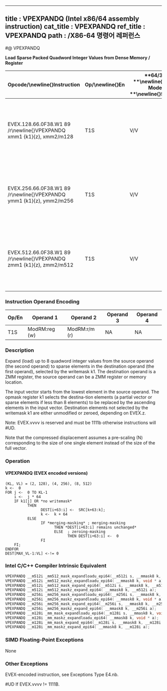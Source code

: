----------------------------
title : VPEXPANDQ (Intel x86/64 assembly instruction)
cat_title : VPEXPANDQ
ref_title : VPEXPANDQ
path : /X86-64 명령어 레퍼런스
----------------------------
#@ VPEXPANDQ

**Load Sparse Packed Quadword Integer Values from Dense Memory / Register**

|**Opcode/**\newline{}**Instruction**|**Op/**\newline{}**En**|**64/32 **\newline{}**bit Mode **\newline{}**Support**|**CPUID **\newline{}**Feature **\newline{}**Flag**|**Description**|
|------------------------------------|-----------------------|------------------------------------------------------|--------------------------------------------------|---------------|
|EVEX.128.66.0F38.W1 89 /r\newline{}VPEXPANDQ xmm1 {k1}{z}, xmm2/m128|T1S|V/V|AVX512VLAVX512F|Expand packed quad-word integer values from xmm2/m128 to xmm1 using writemask k1.|
|EVEX.256.66.0F38.W1 89 /r\newline{}VPEXPANDQ ymm1 {k1}{z}, ymm2/m256|T1S|V/V|AVX512VLAVX512F|Expand packed quad-word integer values from ymm2/m256 to ymm1 using writemask k1.|
|EVEX.512.66.0F38.W1 89 /r\newline{}VPEXPANDQ zmm1 {k1}{z}, zmm2/m512|T1S|V/V|AVX512F|Expand packed quad-word integer values from zmm2/m512 to zmm1 using writemask k1.|
### Instruction Operand Encoding


|Op/En|Operand 1|Operand 2|Operand 3|Operand 4|
|-----|---------|---------|---------|---------|
|T1S|ModRM:reg (w)|ModRM:r/m (r)|NA|NA|
### Description 


Expand (load) up to 8 quadword integer values from the source operand (the second operand) to sparse elements in the destination operand (the first operand), selected by the writemask k1. The destination operand is a ZMM register, the source operand can be a ZMM register or memory location.

The input vector starts from the lowest element in the source operand. The opmask register k1 selects the destina-tion elements (a partial vector or sparse elements if less than 8 elements) to be replaced by the ascending elements in the input vector. Destination elements not selected by the writemask k1 are either unmodified or zeroed, depending on EVEX.z.

Note: EVEX.vvvv is reserved and must be 1111b otherwise instructions will #UD.

Note that the compressed displacement assumes a pre-scaling (N) corresponding to the size of one single element instead of the size of the full vector.


### Operation
#### VPEXPANDQ (EVEX encoded versions) 
```info-verb
(KL, VL) = (2, 128), (4, 256), (8, 512)
k  <-  0
FOR j <-   0 TO KL-1
    i <-   j * 64
    IF k1[j] OR *no writemask*
          THEN 
                DEST[i+63:i]  <-  SRC[k+63:k];
                k  <-  k + 64
          ELSE 
                IF *merging-masking* ; merging-masking
                      THEN *DEST[i+63:i] remains unchanged*
                      ELSE  ; zeroing-masking
                            THEN DEST[i+63:i] <-   0
                FI
    FI;
ENDFOR
DEST[MAX_VL-1:VL]  <- != 0
```

### Intel C/C++ Compiler Intrinsic Equivalent

```cpp
VPEXPANDQ __m512i _mm512_mask_expandloadu_epi64(__m512i s, __mmask8 k, void * a);
VPEXPANDQ __m512i _mm512_maskz_expandloadu_epi64( __mmask8 k, void * a);
VPEXPANDQ __m512i _mm512_mask_expand_epi64(__m512i s, __mmask8 k, __m512i a);
VPEXPANDQ __m512i _mm512_maskz_expand_epi64( __mmask8 k, __m512i a);
VPEXPANDQ __m256i _mm256_mask_expandloadu_epi64(__m256i s, __mmask8 k, void * a);
VPEXPANDQ __m256i _mm256_maskz_expandloadu_epi64( __mmask8 k, void * a);
VPEXPANDQ __m256i _mm256_mask_expand_epi64(__m256i s, __mmask8 k, __m256i a);
VPEXPANDQ __m256i _mm256_maskz_expand_epi64( __mmask8 k, __m256i a);
VPEXPANDQ __m128i _mm_mask_expandloadu_epi64(__m128i s, __mmask8 k, void * a);
VPEXPANDQ __m128i _mm_maskz_expandloadu_epi64( __mmask8 k, void * a);
VPEXPANDQ __m128i _mm_mask_expand_epi64(__m128i s, __mmask8 k, __m128i a);
VPEXPANDQ __m128i _mm_maskz_expand_epi64( __mmask8 k, __m128i a);
```
### SIMD Floating-Point Exceptions


None

### Other Exceptions


EVEX-encoded instruction, see Exceptions Type E4.nb.

#UD If EVEX.vvvv != 1111B.

